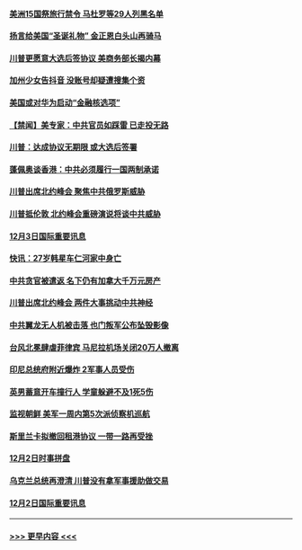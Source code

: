 #### [美洲15国祭旅行禁令 马杜罗等29人列黑名单](../pages/prog202/a102721778.md?t=12041544) 
#### [扬言给美国“圣诞礼物” 金正恩白头山再骑马](../pages/prog202/a102721709.md?t=12041544) 
#### [川普更愿意大选后签协议 美商务部长揭内幕](../pages/prog202/a102721711.md?t=12041544) 
#### [加州少女告抖音 没账号却疑遭搜集个资](../pages/prog202/a102721512.md?t=12041544) 
#### [美国或对华为启动“金融核选项”](../pages/prog202/a102721503.md?t=12041544) 
#### [【禁闻】美专家：中共官员如踩雷 已走投无路](../pages/prog202/a102721484.md?t=12041544) 
#### [川普：达成协议无期限 或大选后签署](../pages/prog202/a102721325.md?t=12041544) 
#### [蓬佩奥谈香港：中共必须履行一国两制承诺](../pages/prog202/a102721306.md?t=12041544) 
#### [川普出席北约峰会 聚焦中共俄罗斯威胁](../pages/prog202/a102721300.md?t=12041544) 
#### [川普抵伦敦 北约峰会重磅演说将谈中共威胁](../pages/prog202/a102721165.md?t=12041544) 
#### [12月3日国际重要讯息](../pages/prog202/a102721171.md?t=12041544) 
#### [快讯：27岁韩星车仁河家中身亡](../pages/prog202/a102721046.md?t=12041544) 
#### [中共贪官被遣返 名下仍有加拿大千万元房产](../pages/prog202/a102721029.md?t=12041544) 
#### [川普出席北约峰会 两件大事挑动中共神经](../pages/prog202/a102721013.md?t=12041544) 
#### [中共翼龙无人机被击落 也门叛军公布坠毁影像](../pages/prog202/a102720989.md?t=12041544) 
#### [台风北冕肆虐菲律宾 马尼拉机场关闭20万人撤离](../pages/prog202/a102720998.md?t=12041544) 
#### [印尼总统府附近爆炸 2军事人员受伤](../pages/prog202/a102720905.md?t=12041544) 
#### [英男蓄意开车撞行人 学童躲避不及1死5伤](../pages/prog202/a102720888.md?t=12041544) 
#### [监视朝鲜 美军一周内第5次派侦察机巡航](../pages/prog202/a102720874.md?t=12041544) 
#### [斯里兰卡拟撤回租港协议 一带一路再受挫](../pages/prog202/a102720708.md?t=12041544) 
#### [12月2日时事拼盘](../pages/prog202/a102720702.md?t=12041544) 
#### [乌克兰总统再澄清 川普没有拿军事援助做交易](../pages/prog202/a102720617.md?t=12041544) 
#### [12月2日国际重要讯息](../pages/prog202/a102720360.md?t=12041544) 

----
#### [ >>> 更早内容 <<< ](../indexes/prog202-earlier.md)
